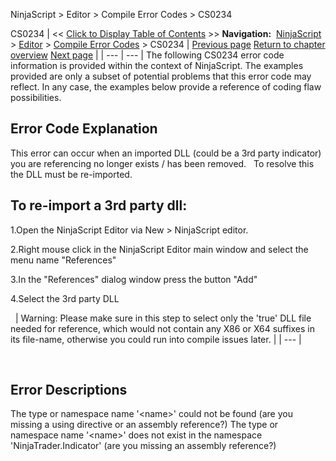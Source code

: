 ﻿
NinjaScript \> Editor \> Compile Error Codes \> CS0234

CS0234
| \<\< [Click to Display Table of Contents](cs0234.md) \>\> **Navigation:**     [NinjaScript](ninjascript-1.md) \> [Editor](editor-1.md) \> [Compile Error Codes](compile_error_codes-1.md) \> CS0234 | [Previous page](cs0201-1.md) [Return to chapter overview](compile_error_codes-1.md) [Next page](cs0246-1.md) |
| --- | --- |
The following CS0234 error code information is provided within the context of NinjaScript. The examples provided are only a subset of potential problems that this error code may reflect. In any case, the examples below provide a reference of coding flaw possibilities.
 
## Error Code Explanation
This error can occur when an imported DLL (could be a 3rd party indicator) you are referencing no longer exists / has been removed.
 
To resolve this the DLL must be re\-imported. 
 
## To re\-import a 3rd party dll:
1\.Open the NinjaScript Editor via New \> NinjaScript editor.

2\.Right mouse click in the NinjaScript Editor main window and select the menu name "References"

3\.In the "References" dialog window press the button "Add"

4\.Select the 3rd party DLL

 
| Warning: Please make sure in this step to select only the 'true' DLL file needed for reference, which would not contain any X86 or X64 suffixes in its file\-name, otherwise you could run into compile issues later. |
| --- |

 
## Error Descriptions
The type or namespace name '\<name\>' could not be found (are you missing a using directive or an assembly reference?)
The type or namespace name '\<name\>' does not exist in the namespace 'NinjaTrader.Indicator' (are you missing an assembly reference?)
